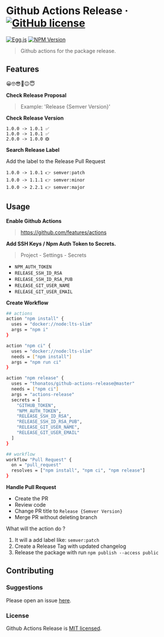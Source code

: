 # Github Actions Release &middot; [![GitHub license][license-square]][license-url]

[![Egg.js][egg-square]][egg-url]
[![NPM Version][npm-square]][npm-url]

[license-square]: https://img.shields.io/badge/license-MIT-blue.svg?style=flat-square
[egg-square]: https://img.shields.io/badge/Awesome-Egg.js-ff69b4.svg?style=flat-square
[npm-square]: https://img.shields.io/npm/v/github-actions-release.svg?style=flat-square
[license-url]: https://github.com/thonatos/github-actions-release/blob/HEAD/LICENSE
[egg-url]: https://eggjs.org/
[npm-url]: https://www.npmjs.com/package/github-actions-release

> Github actions for the package release.

## Features

😀🤓😎🤗😉😇

**Check Release Proposal**

> Example: 'Release {Semver Version}'

**Check Release Version**

```
1.0.0 -> 1.0.1 ✅
1.0.0 -> 1.0.1 ✅
2.0.0 -> 1.0.0 ❎
```

**Search Release Label**

Add the label to the Release Pull Request

```
1.0.0 -> 1.0.1 👉 semver:patch
1.0.0 -> 1.1.1 👉 semver:minor
1.0.0 -> 2.2.1 👉 semver:major
```

## Usage

**Enable Github Actions**

> https://github.com/features/actions

**Add SSH Keys / Npm Auth Token to Secrets.**

> Project - Settings - Secrets

- `NPM_AUTH_TOKEN`
- `RELEASE_SSH_ID_RSA`
- `RELEASE_SSH_ID_RSA_PUB`
- `RELEASE_GIT_USER_NAME`
- `RELEASE_GIT_USER_EMAIL`

**Create Workflow**

```bash
## actions
action "npm install" {
  uses = "docker://node:lts-slim"
  args = "npm i"
}

action "npm ci" {
  uses = "docker://node:lts-slim"
  needs = ["npm install"]
  args = "npm run ci"
}

action "npm release" {
  uses = "thonatos/github-actions-release@master"
  needs = ["npm ci"]
  args = "actions-release"
  secrets = [
    "GITHUB_TOKEN",
    "NPM_AUTH_TOKEN",
    "RELEASE_SSH_ID_RSA",
    "RELEASE_SSH_ID_RSA_PUB",
    "RELEASE_GIT_USER_NAME",
    "RELEASE_GIT_USER_EMAIL"
  ]
}

## workflow
workflow "Pull Request" {
  on = "pull_request"
  resolves = ["npm install", "npm ci", "npm release"]
}
```

**Handle Pull Request**

- Create the PR
- Review code
- Change PR title to `Release {Semver Version}`
- Merge PR without deleting branch

What will the action do ?

1. It will a add label like: `semver:patch`
2. Create a Release Tag with updated changelog
3. Release the package with run `npm publish --access public`

## Contributing

### Suggestions

Please open an issue [here](https://github.com/thonatos/github-actions-release/issues).

### License

Github Actions Release is [MIT licensed](./LICENSE).
